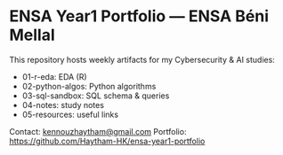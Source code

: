 # ENSA Year1 Portfolio — ENSA Béni Mellal

This repository hosts weekly artifacts for my Cybersecurity & AI studies:
- 01-r-eda: EDA (R)
- 02-python-algos: Python algorithms
- 03-sql-sandbox: SQL schema & queries
- 04-notes: study notes
- 05-resources: useful links

Contact: kennouzhaytham@gmail.com
Portfolio: https://github.com/Haytham-HK/ensa-year1-portfolio